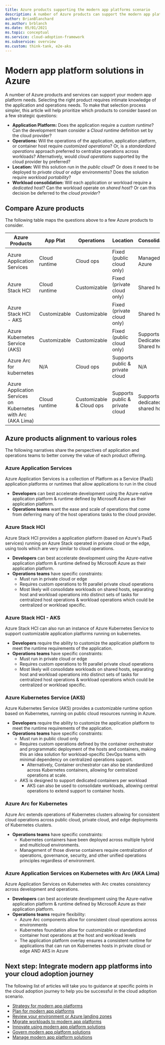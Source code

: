 ```yaml
---
title: Azure products supporting the modern app platforms scenario
description: A number of Azure products can support the modern app platform scenario depending on specific application and operations needs.
author: BrianBlanchard
ms.author: brblanch
ms.date: 05/01/2021
ms.topic: conceptual
ms.service: cloud-adoption-framework
ms.subservice: overview
ms.custom: think-tank, e2e-aks
---
```


# Modern app platform solutions in Azure

A number of Azure products and services can support your modern app platform needs. Selecting the right product requires intimate knowledge of the application and operations needs. To make that selection process simpler, this article will help prioritize which products to consider based on a few strategic questions:

- **Application Platform:** Does the application require a *custom runtime*? Can the development team consider a *Cloud runtime* definition set by the cloud provider?
- **Operations:** Will the operations of the application, application platform, or container host require *customized operations*? Or, is a *standardized operations* approach preferred to centralize operations across workloads? Alternatively, would *cloud operations* supported by the cloud provider by preferred?
- **Location:** Will this solution run in the *public cloud*? Or does it need to be deployed to *private cloud* or *edge* environments? Does the solution require *workload portability*? 
- **Workload consolidation:** Will each application or workload require a *dedicated host*? Can the workload operate on *shared host*? Or can this decision be deferred to the *cloud provider*?

## Compare Azure products

The following table maps the questions above to a few Azure products to consider.

|Azure Products  |App Plat  |Operations  |Location  |Consolidation  |
|---------|---------|---------|---------|---------|
|Azure Application Services|Cloud runtime|Cloud ops|Fixed (public cloud only)|Managed by Azure|
|Azure Stack HCI|Cloud runtime|Customizable|Fixed (private cloud only)|Shared host|
|Azure Stack HCI - AKS|Customizable|Customizable|Fixed (private cloud only)|Shared host|
|Azure Kubernetes Service (AKS)|Customizable|Customizable|Fixed (public cloud only)|Supports Dedicated or Shared hosts|
|Azure Arc for kubernetes|N/A|Cloud ops|Supports public & private cloud|N/A|
|Azure Application Services on Kubernetes with Arc (AKA Lima)|Cloud runtime|Customizable & Cloud ops|Supports public & private cloud|Supports dedicated or shared hosts|

## Azure products alignment to various roles

The following narratives share the perspectives of application and operations teams to better convey the value of each product offering.

### Azure Application Services

Azure Application Services is a collection of Platform as a Service (PaaS) application platforms or runtimes that allow applications to run in the cloud

- **Developers** can best accelerate development using the Azure-native application platform & runtime defined by Microsoft Azure as their application platform.
- **Operations teams** want the ease and scale of operations that come from deferring many of the host operations tasks to the cloud provider.

### Azure Stack HCI

Azure Stack HCI provides a application platform (based on Azure's PaaS services) running on Azure Stack operated in private cloud or the edge, using tools which are very similar to cloud operations.

- **Developers** can best accelerate development using the Azure-native application platform & runtime defined by Microsoft Azure as their application platform.
- **Operations teams** have specific constraints:
    - Must run in private cloud or edge
    - Requires custom operations to fit parallel private cloud operations
    - Most likely will consolidate workloads on shared hosts, separating host and workload operations into distinct sets of tasks for centralized host operations & workload operations which could be centralized or workload specific.

### Azure Stack HCI - AKS

Azure Stack HCI can also run an instance of Azure Kubernetes Service to support customizable application platforms running on kubernetes.

- **Developers** require the ability to customize the application platform to meet the runtime requirements of the application.
- **Operations teams** have specific constraints:
    - Must run in private cloud or edge
    - Requires custom operations to fit parallel private cloud operations
    - Most likely will consolidate workloads on shared hosts, separating host and workload operations into distinct sets of tasks for centralized host operations & workload operations which could be centralized or workload specific.

### Azure Kubernetes Service (AKS)

Azure Kubernetes Service (AKS) provides a customizable runtime option based on Kubernetes, running on public cloud resources running in Azure.

- **Developers** require the ability to customize the application platform to meet the runtime requirements of the application.
- **Operations teams** have specific constraints:
    - Must run in public cloud only
    - Requires custom operations defined by the container orchestrator and programmatic deployment of the hosts and containers, making this an idea solution for workload-specific DevOps teams with minimal dependency on centralized operations support. 
        - Alternatively, Container orchestrator can also be standardized across Kubernetes containers, allowing for centralized operations at scale.
    - AKS is designed to support dedicated containers per workload
        - AKS can also be used to consolidate workloads, allowing central operations to extend support to container hosts.

### Azure Arc for Kubernetes

Azure Arc extends operations of Kubernetes clusters allowing for consistent cloud operations across public cloud, private cloud, and edge deployments of Kubernetes clusters.

- **Operations teams** have specific constraints:
    - Kubernetes containers have been deployed across multiple hybrid and multicloud environments.
    - Management of those diverse containers require centralization of operations, governance, security, and other unified operations principles regardless of environment.

### Azure Application Services on Kubernetes with Arc (AKA Lima)

Azure Application Services on Kubernetes with Arc creates consistency across development and operations.

- **Developers** can best accelerate development using the Azure-native application platform & runtime defined by Microsoft Azure as their application platform.
- **Operations teams** require flexibility:
    - Azure Arc components allow for consistent cloud operations across environments
    - Kubernetes foundation allow for customizable or standardized container host operations at the host and workload levels
    - The application platform overlay ensures a consistent runtime for applications that can run on Kubernetes hosts in private cloud or edge AND AKS in Azure

## Next step: Integrate modern app platforms into your cloud adoption journey

The following list of articles will take you to guidance at specific points in the cloud adoption journey to help you be successful in the cloud adoption scenario.

- [Strategy for modern app platforms](./strategy.md)
- [Plan for modern app platforms](./plan.md)
- [Review your environment or Azure landing zones](./ready.md)
- [Migrate workloads to modern app platforms](./migrate.md)
- [Innovate using modern app platform solutions](./innovate.md)
- [Govern modern app platform solutions](./govern.md)
- [Manage modern app platform solutions](./manage.md)
